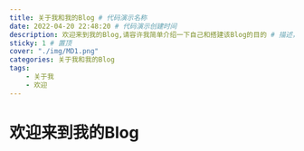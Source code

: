 ```yaml
---
title: 关于我和我的Blog # 代码演示名称
date: 2022-04-20 22:48:20 # 代码演示创建时间
description: 欢迎来到我的Blog,请容许我简单介绍一下自己和搭建该Blog的目的 # 描述，用来做主页文章内容节选
sticky: 1 # 置顶
cover: "./img/MD1.png"
categories: 关于我和我的Blog
tags: 
    - 关于我
    - 欢迎
---
```


# 欢迎来到我的Blog